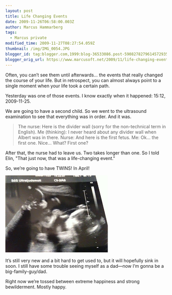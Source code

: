 ```yaml
---
layout: post
title: Life Changing Events
date: 2009-11-26T06:58:00.003Z
author: Marcus Hammarberg
tags:
  - Marcus private
modified_time: 2009-11-27T08:27:54.059Z
thumbnail: /img/IMG_0054.JPG
blogger_id: tag:blogger.com,1999:blog-36533086.post-5908278279614572935
blogger_orig_url: https://www.marcusoft.net/2009/11/life-changing-events.html
---
```


Often, you can’t see them until afterwards... the events that really changed the course of your life. But in retrospect, you can almost always point to a single moment when your life took a certain path.

Yesterday was one of those events. I know exactly when it happened: 15:12, 2009-11-25.

We are going to have a second child. So we went to the ultrasound examination to see that everything was in order. And it was.

> The nurse: Here is the divider wall (sorry for the non-technical term in English).
> Me (thinking): I never heard about any divider wall when Albert was in there.
> Nurse: And here is the first fetus.
> Me: Ok... the first one. Nice... What? First one?

After that, the nurse had to leave us. Two takes longer than one. So I told Elin, "That just now, that was a life-changing event."

So, we’re going to have TWINS! In April!

![Twins!](/img/IMG_0054.JPG)

It’s still very new and a bit hard to get used to, but it will hopefully sink in soon. I still have some trouble seeing myself as a dad—now I’m gonna be a big-family-guy/dad.

Right now we’re tossed between extreme happiness and strong bewilderment. Mostly happy.
